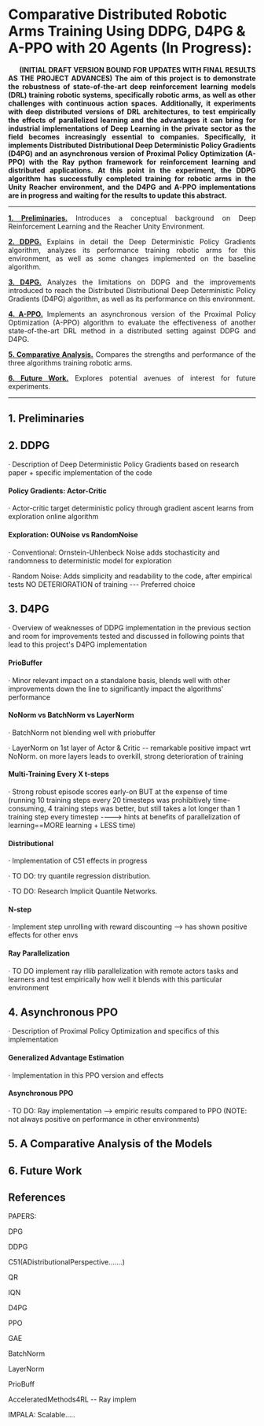 # Comparative Distributed Robotic Arms Training Using DDPG, D4PG & A-PPO with 20 Agents (In Progress):

<p align=justify><b>&nbsp;&nbsp;&nbsp;&nbsp;&nbsp;&nbsp;(INITIAL DRAFT VERSION BOUND FOR UPDATES WITH FINAL RESULTS AS THE PROJECT ADVANCES) The aim of this project is to demonstrate the robustness of state-of-the-art deep reinforcement learning models (DRL) training robotic systems, specifically robotic arms, as well as other challenges with continuous action spaces. Additionally, it experiments with deep distributed versions of DRL architectures, to test empirically the effects of parallelized learning and the advantages it can bring for industrial implementations of Deep Learning in the private sector as the field becomes increasingly essential to companies. Specifically, it implements Distributed Distributional Deep Deterministic Policy Gradients (D4PG) and an asynchronous version of Proximal Policy Optimization (A-PPO) with the Ray python framework for reinforcement learning and distributed applications. At this point in the experiment, the DDPG algorithm has successfully completed training for robotic arms in the Unity Reacher environment, and the D4PG and A-PPO implementations are in progress and waiting for the results to update this abstract.</b></p>

-------
<p align=justify><b><a href=https://github.com/inigo-irigaray/Parallel-Training-Robotic-Arms-DDPG-D4PG-APPO/blob/master/README.md#1-preliminaries>1. Preliminaries.</a></b> Introduces a conceptual background on Deep Reinforcement Learning and the Reacher Unity Environment.</p>

<p align=justify><b><a href=https://github.com/inigo-irigaray/Parallel-Training-Robotic-Arms-DDPG-D4PG-APPO/blob/master/README.md#2-ddpg>2. DDPG.</a></b> Explains in detail the Deep Deterministic Policy Gradients algorithm, analyzes its performance training robotic arms for this environment, as well as some changes implemented on the baseline algorithm.</p>

<p align=justify><b><a href=https://github.com/inigo-irigaray/Parallel-Training-Robotic-Arms-DDPG-D4PG-APPO/blob/master/README.md#3-d4pg>3. D4PG.</a></b> Analyzes the limitations on DDPG and the improvements introduced to reach the Distributed Distributional Deep Deterministic Policy Gradients (D4PG) algorithm, as well as its performance on this environment.</p>

<p align=justify><b><a href=https://github.com/inigo-irigaray/Parallel-Training-Robotic-Arms-DDPG-D4PG-APPO/blob/master/README.md#4-asynchronous-ppo>4. A-PPO.</a></b> Implements an asynchronous version of the Proximal Policy Optimization (A-PPO) algorithm to evaluate the effectiveness of another state-of-the-art DRL method in a distributed setting against DDPG and D4PG.</p>

<p align=justify><b><a href=https://github.com/inigo-irigaray/Parallel-Training-Robotic-Arms-DDPG-D4PG-APPO/blob/master/README.md#5-a-comparative-analysis-of-the-models>5. Comparative Analysis.</a></b> Compares the strengths and performance of the three algorithms training robotic arms.</p>

<p align=justify><b><a href=https://github.com/inigo-irigaray/Parallel-Training-Robotic-Arms-DDPG-D4PG-APPO/blob/master/README.md#6-future-work>6. Future Work.</a></b> Explores potential avenues of interest for future experiments.</p>

---------
## 1. Preliminaries

## 2. DDPG

· Description of Deep Deterministic Policy Gradients based on research paper + specific implementation of the code

#### Policy Gradients: Actor-Critic

· Actor-critic target deterministic policy through gradient ascent learns from exploration online algorithm

#### Exploration: OUNoise vs RandomNoise

 · Conventional: Ornstein-Uhlenbeck Noise adds stochasticity and randomness to deterministic model for exploration
 
 · Random Noise: Adds simplicity and readability to the code, after empirical tests NO DETERIORATION of training --- Preferred choice

## 3. D4PG

· Overview of weaknesses of DDPG implementation in the previous section and room for improvements tested and discussed in following points that lead to this project's D4PG implementation

#### PrioBuffer

· Minor relevant impact on a standalone basis, blends well with other improvements down the line to significantly impact the algorithms' performance

#### NoNorm vs BatchNorm vs LayerNorm

· BatchNorm not blending well with priobuffer

· LayerNorm on 1st layer of Actor & Critic -- remarkable positive impact wrt NoNorm. on more layers leads to overkill, strong deterioration of training

#### Multi-Training Every X t-steps

· Strong robust episode scores early-on BUT at the expense of time (running 10 training steps every 20 timesteps was prohibitively time-consuming, 4 training steps was better, but still takes a lot longer than 1 training step every timestep ----> hints at benefits of parallelization of learning==MORE learning + LESS time)

#### Distributional

· Implementation of C51 effects in progress

· TO DO: try quantile regression distribution.

· TO DO: Research Implicit Quantile Networks.

#### N-step

· Implement step unrolling with reward discounting --> has shown positive effects for other envs

#### Ray Parallelization

· TO DO implement ray rllib parallelization with remote actors tasks and learners and test empirically how well it blends with this particular environment

## 4. Asynchronous PPO

· Description of Proximal Policy Optimization and specifics of this implementation

#### Generalized Advantage Estimation

· Implementation in this PPO version and effects

#### Asynchronous PPO

· TO DO: Ray implementation --> empiric results compared to PPO (NOTE: not always positive on performance in other environments)

## 5. A Comparative Analysis of the Models

## 6. Future Work

## References

PAPERS:

DPG

DDPG

C51(ADistributionalPerspective.......)

QR

IQN

D4PG

PPO

GAE

BatchNorm

LayerNorm

PrioBuff

AcceleratedMethods4RL -- Ray implem

IMPALA: Scalable.....
